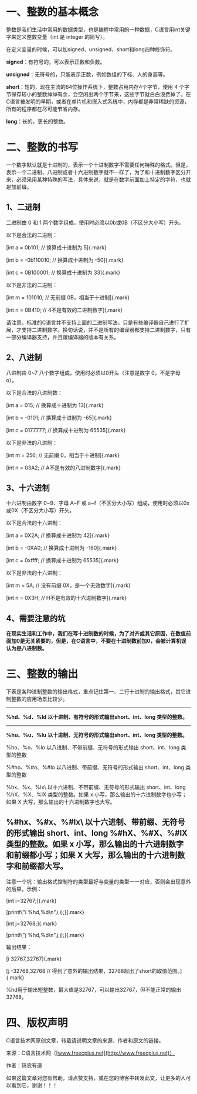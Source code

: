# 一、整数的基本概念

整数是我们生活中常用的数据类型，也是编程中常用的一种数据，C语言用int关键字来定义整数变量（int
是 integer 的简写）。

在定义变量的时候，可以加signed、unsigned、short和long四种修饰符。

**signed**：有符号的，可以表示正数和负数。

**unsigned**：无符号的，只能表示正数，例如数组的下标、人的身高等。

**short**：短的，现在主流的64位操作系统下，整数占用内存4个字节，使用 4
个字节保存较小的整数绰绰有余，会空闲出两个字节来，这些字节就白白浪费掉了。在C语言被发明的早期，或者在单片机和嵌入式系统中，内存都是非常稀缺的资源，所有的程序都在尽可能节省内存。

**long**：长的，更长的整数。

# 二、整数的书写

一个数字默认就是十进制的，表示一个十进制数字不需要任何特殊的格式。但是，表示一个二进制、八进制或者十六进制数字就不一样了，为了和十进制数字区分开来，必须采用某种特殊的写法，具体来说，就是在数字前面加上特定的字符，也就是加前缀。

## 1、二进制

二进制由 0 和 1 两个数字组成，使用时必须以0b或0B（不区分大小写）开头。

以下是合法的二进制：

[int a = 0b101; // 换算成十进制为 5]{.mark}

[int b = -0b110010; // 换算成十进制为 -50]{.mark}

[int c = 0B100001; // 换算成十进制为 33]{.mark}

以下是非法的二进制：

[int m = 101010; // 无前缀 0B，相当于十进制]{.mark}

[int n = 0B410; // 4不是有效的二进制数字]{.mark}

请注意，标准的C语言并不支持上面的二进制写法，只是有些编译器自己进行了扩展，才支持二进制数字。换句话说，并不是所有的编译器都支持二进制数字，只有一部分编译器支持，并且跟编译器的版本有关系。

## 2、八进制

八进制由 0\~7 八个数字组成，使用时必须以0开头（注意是数字 0，不是字母
o）。

以下是合法的八进制数：

[int a = 015; // 换算成十进制为 13]{.mark}

[int b = -0101; // 换算成十进制为 -65]{.mark}

[int c = 0177777; // 换算成十进制为 65535]{.mark}

以下是非法的八进制：

[int m = 256; // 无前缀 0，相当于十进制]{.mark}

[int n = 03A2; // A不是有效的八进制数字]{.mark}

## 3、十六进制

十六进制由数字 0\~9、字母 A\~F 或
a\~f（不区分大小写）组成，使用时必须以0x或0X（不区分大小写）开头。

以下是合法的十六进制：

[int a = 0X2A; // 换算成十进制为 42]{.mark}

[int b = -0XA0; // 换算成十进制为 -160]{.mark}

[int c = 0xffff; // 换算成十进制为 65535]{.mark}

以下是非法的十六进制：

[int m = 5A; // 没有前缀 0X，是一个无效数字]{.mark}

[int n = 0X3H; // H不是有效的十六进制数字]{.mark}

## 4、需要注意的坑

**在现实生活和工作中，我们在写十进制数的时候，为了对齐或其它原因，在数值前面加0是无关紧要的，但是，在C语言中，不要在十进制数前加0，会被计算机误认为是八进制数。**

# 三、整数的输出

下表是各种进制整数的输出格式，重点记住第一、二行十进制的输出格式，其它进制整数的应用场景比较少。

  ---------------------------------------------------------------------------
  **%hd、%d、%ld**   **以十进制、有符号的形式输出short、int、long
                     类型的整数。**
  ------------------ --------------------------------------------------------
  **%hu、%u、%lu**   **以十进制、无符号的形式输出short、int、long
                     类型的整数。**

  %ho、%o、%lo       以八进制、不带前缀、无符号的形式输出 short、int、long
                     类型的整数

  %#ho、%#o、%#lo    以八进制、带前缀、无符号的形式输出 short、int、long
                     类型的整数

  %hx、%x、%lx\      以十六进制、不带前缀、无符号的形式输出 short、int、long
  %hX、%X、%lX       类型的整数。如果 x
                     小写，那么输出的十六进制数字也小写；如果 X
                     大写，那么输出的十六进制数字也大写。

  %#hx、%#x、%#lx\   以十六进制、带前缀、无符号的形式输出 short、int、long
  %#hX、%#X、%#lX    类型的整数。如果 x
                     小写，那么输出的十六进制数字和前缀都小写；如果 X
                     大写，那么输出的十六进制数字和前缀都大写。
  ---------------------------------------------------------------------------

注意一个坑：输出格式控制符的类型最好与变量的类型一一对应，否则会出现意外的后果，示例：

[int i=32767;]{.mark}

[printf(\"i %hd,%d\\n\",i,i);]{.mark}

[int j=32768;]{.mark}

[printf(\"j %hd,%d\\n\",j,j);]{.mark}

输出结果：

[i 32767,32767]{.mark}

[j -32768,32768 //
得到了意外的输出结果，32768超出了short的取值范围。]{.mark}

%hd用于输出短整数，最大值是32767，可以输出32767，但不能正常的输出32768。

# 四、版权声明

C语言技术网原创文章，转载请说明文章的来源、作者和原文的链接。

来源：C语言技术网（[www.freecplus.net](http://www.freecplus.net)）

作者：码农有道

如果这篇文章对您有帮助，请点赞支持，或在您的博客中转发此文，让更多的人可以看到它，谢谢！！！
